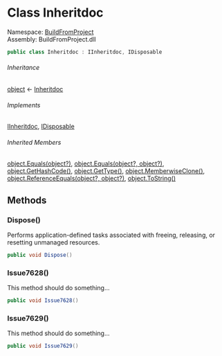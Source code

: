 ﻿# Class Inheritdoc

Namespace: [BuildFromProject](BuildFromProject\.md)  
Assembly: BuildFromProject\.dll

```csharp
public class Inheritdoc : IInheritdoc, IDisposable
```

###### Inheritance

[object](https://learn\.microsoft\.com/dotnet/api/system\.object) ← 
[Inheritdoc](BuildFromProject\.Inheritdoc\.md)

###### Implements

[IInheritdoc](BuildFromProject\.IInheritdoc\.md), 
[IDisposable](https://learn\.microsoft\.com/dotnet/api/system\.idisposable)

###### Inherited Members

[object\.Equals\(object?\)](https://learn\.microsoft\.com/dotnet/api/system\.object\.equals\#system\-object\-equals\(system\-object\)), 
[object\.Equals\(object?, object?\)](https://learn\.microsoft\.com/dotnet/api/system\.object\.equals\#system\-object\-equals\(system\-object\-system\-object\)), 
[object\.GetHashCode\(\)](https://learn\.microsoft\.com/dotnet/api/system\.object\.gethashcode), 
[object\.GetType\(\)](https://learn\.microsoft\.com/dotnet/api/system\.object\.gettype), 
[object\.MemberwiseClone\(\)](https://learn\.microsoft\.com/dotnet/api/system\.object\.memberwiseclone), 
[object\.ReferenceEquals\(object?, object?\)](https://learn\.microsoft\.com/dotnet/api/system\.object\.referenceequals), 
[object\.ToString\(\)](https://learn\.microsoft\.com/dotnet/api/system\.object\.tostring)

## Methods

### <a id="BuildFromProject_Inheritdoc_Dispose"></a>Dispose\(\)

Performs application-defined tasks associated with freeing, releasing, or resetting unmanaged resources.

```csharp
public void Dispose()
```

### <a id="BuildFromProject_Inheritdoc_Issue7628"></a>Issue7628\(\)

This method should do something...

```csharp
public void Issue7628()
```

### <a id="BuildFromProject_Inheritdoc_Issue7629"></a>Issue7629\(\)

This method should do something...

```csharp
public void Issue7629()
```

